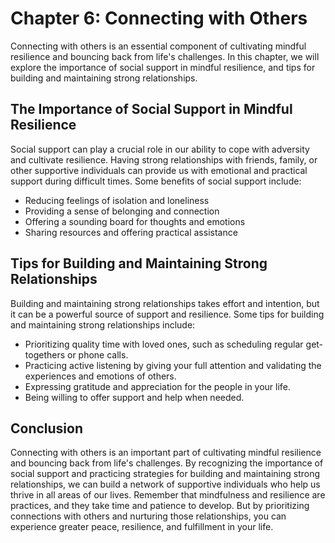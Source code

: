 Chapter 6: Connecting with Others
=================================

Connecting with others is an essential component of cultivating mindful resilience and bouncing back from life's challenges. In this chapter, we will explore the importance of social support in mindful resilience, and tips for building and maintaining strong relationships.

The Importance of Social Support in Mindful Resilience
------------------------------------------------------

Social support can play a crucial role in our ability to cope with adversity and cultivate resilience. Having strong relationships with friends, family, or other supportive individuals can provide us with emotional and practical support during difficult times. Some benefits of social support include:

* Reducing feelings of isolation and loneliness
* Providing a sense of belonging and connection
* Offering a sounding board for thoughts and emotions
* Sharing resources and offering practical assistance

Tips for Building and Maintaining Strong Relationships
------------------------------------------------------

Building and maintaining strong relationships takes effort and intention, but it can be a powerful source of support and resilience. Some tips for building and maintaining strong relationships include:

* Prioritizing quality time with loved ones, such as scheduling regular get-togethers or phone calls.
* Practicing active listening by giving your full attention and validating the experiences and emotions of others.
* Expressing gratitude and appreciation for the people in your life.
* Being willing to offer support and help when needed.

Conclusion
----------

Connecting with others is an important part of cultivating mindful resilience and bouncing back from life's challenges. By recognizing the importance of social support and practicing strategies for building and maintaining strong relationships, we can build a network of supportive individuals who help us thrive in all areas of our lives. Remember that mindfulness and resilience are practices, and they take time and patience to develop. But by prioritizing connections with others and nurturing those relationships, you can experience greater peace, resilience, and fulfillment in your life.
